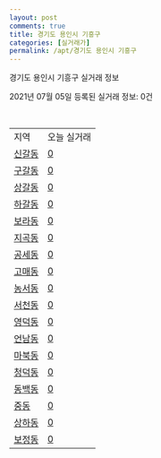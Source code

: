 ```yaml
---
layout: post
comments: true
title: 경기도 용인시 기흥구
categories: [실거래가]
permalink: /apt/경기도 용인시 기흥구
---
```


경기도 용인시 기흥구 실거래 정보

2021년 07월 05일 등록된 실거래 정보: 0건

<script type="text/javascript">
  google.charts.load('current', {'packages':['corechart']});
  google.charts.setOnLoadCallback(drawChart);

  function drawChart() {
    var data = google.visualization.arrayToDataTable([['거래일', '매매', '전월세', '전매'], ['20-07', 991, 961, 12], ['20-08', 648, 794, 9], ['20-09', 493, 553, 7], ['20-10', 620, 800, 6], ['20-11', 817, 729, 4], ['20-12', 1005, 788, 9], ['21-01', 695, 704, 11], ['21-02', 523, 659, 11], ['21-03', 531, 771, 4], ['21-04', 391, 561, 1], ['21-05', 555, 614, 7], ['21-06', 286, 505, 2], ['21-07', 0, 12, 0]]);

    var options = {
      title: '최근 유형별 거래량 추이',
      legend: { position: 'bottom' }
    };

    var chart = new google.visualization.LineChart(document.getElementById('columnchart_material'));
    chart.draw(data, (options));
  }
</script>

<div id="columnchart_material" style="width: 95%; margin-left: -35px"></div>
<br>
<table class="sortable">
  <tr>
    <td>지역</td>
    <td>오늘 실거래</td>
  </tr>

  
  <tr class="item">
    <td><a href="경기도 용인시 기흥구 신갈동">신갈동</a></td>
    <td><a href="경기도 용인시 기흥구 신갈동">0</a></td>
  </tr>
    

  <tr class="item">
    <td><a href="경기도 용인시 기흥구 구갈동">구갈동</a></td>
    <td><a href="경기도 용인시 기흥구 구갈동">0</a></td>
  </tr>
    

  <tr class="item">
    <td><a href="경기도 용인시 기흥구 상갈동">상갈동</a></td>
    <td><a href="경기도 용인시 기흥구 상갈동">0</a></td>
  </tr>
    

  <tr class="item">
    <td><a href="경기도 용인시 기흥구 하갈동">하갈동</a></td>
    <td><a href="경기도 용인시 기흥구 하갈동">0</a></td>
  </tr>
    

  <tr class="item">
    <td><a href="경기도 용인시 기흥구 보라동">보라동</a></td>
    <td><a href="경기도 용인시 기흥구 보라동">0</a></td>
  </tr>
    

  <tr class="item">
    <td><a href="경기도 용인시 기흥구 지곡동">지곡동</a></td>
    <td><a href="경기도 용인시 기흥구 지곡동">0</a></td>
  </tr>
    

  <tr class="item">
    <td><a href="경기도 용인시 기흥구 공세동">공세동</a></td>
    <td><a href="경기도 용인시 기흥구 공세동">0</a></td>
  </tr>
    

  <tr class="item">
    <td><a href="경기도 용인시 기흥구 고매동">고매동</a></td>
    <td><a href="경기도 용인시 기흥구 고매동">0</a></td>
  </tr>
    

  <tr class="item">
    <td><a href="경기도 용인시 기흥구 농서동">농서동</a></td>
    <td><a href="경기도 용인시 기흥구 농서동">0</a></td>
  </tr>
    

  <tr class="item">
    <td><a href="경기도 용인시 기흥구 서천동">서천동</a></td>
    <td><a href="경기도 용인시 기흥구 서천동">0</a></td>
  </tr>
    

  <tr class="item">
    <td><a href="경기도 용인시 기흥구 영덕동">영덕동</a></td>
    <td><a href="경기도 용인시 기흥구 영덕동">0</a></td>
  </tr>
    

  <tr class="item">
    <td><a href="경기도 용인시 기흥구 언남동">언남동</a></td>
    <td><a href="경기도 용인시 기흥구 언남동">0</a></td>
  </tr>
    

  <tr class="item">
    <td><a href="경기도 용인시 기흥구 마북동">마북동</a></td>
    <td><a href="경기도 용인시 기흥구 마북동">0</a></td>
  </tr>
    

  <tr class="item">
    <td><a href="경기도 용인시 기흥구 청덕동">청덕동</a></td>
    <td><a href="경기도 용인시 기흥구 청덕동">0</a></td>
  </tr>
    

  <tr class="item">
    <td><a href="경기도 용인시 기흥구 동백동">동백동</a></td>
    <td><a href="경기도 용인시 기흥구 동백동">0</a></td>
  </tr>
    

  <tr class="item">
    <td><a href="경기도 용인시 기흥구 중동">중동</a></td>
    <td><a href="경기도 용인시 기흥구 중동">0</a></td>
  </tr>
    

  <tr class="item">
    <td><a href="경기도 용인시 기흥구 상하동">상하동</a></td>
    <td><a href="경기도 용인시 기흥구 상하동">0</a></td>
  </tr>
    

  <tr class="item">
    <td><a href="경기도 용인시 기흥구 보정동">보정동</a></td>
    <td><a href="경기도 용인시 기흥구 보정동">0</a></td>
  </tr>
    


</table>


    